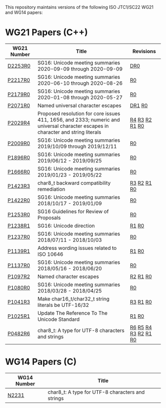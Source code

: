 This repository maintains versions of the following
ISO JTC1/SC22 WG21 and WG14 papers:

# WG21 Papers (C++)

WG21 Number     | Title | Revisions
--------------- | ----- | ----
[D2253R0][]     | SG16: Unicode meeting summaries 2020-09-09 through 2020-09-09 | [DR0][D2253R0]
[P2217R0][]     | SG16: Unicode meeting summaries 2020-06-10 through 2020-08-26 | [R0][P2217R0]
[P2179R0][]     | SG16: Unicode meeting summaries 2020-01-08 through 2020-05-27 | [R0][P2179R0]
[P2071R0][]     | Named universal character escapes | [DR1][D2071R1] [R0][P2071R0]
[P2029R4][]     | Proposed resolution for core issues 411, 1656, and 2333; numeric and universal character escapes in character and string literals | [R4][P2029R4] [R3][P2029R3] [R2][P2029R2] [R1][P2029R1] [R0][P2029R0]
[P2009R0][]     | SG16: Unicode meeting summaries 2019/10/09 through 2019/12/11 | [R0][P2009R0]
[P1896R0][]     | SG16: Unicode meeting summaries 2019/06/12 - 2019/09/25 | [R0][P1896R0]
[P1666R0][]     | SG16: Unicode meeting summaries 2019/01/23 - 2019/05/22 | [R0][P1666R0]
[P1423R3][]     | char8\_t backward compatibility remediation | [R3][P1423R3] [R2][P1423R2] [R1][P1423R1] [R0][P1423R0]
[P1422R0][]     | SG16: Unicode meeting summaries 2018/10/17 - 2019/01/09 | [R0][P1422R0]
[P1253R0][]     | SG16 Guidelines for Review of Proposals | [R0][P1253R0]
[P1238R1][]     | SG16: Unicode direction| [R1][P1238R1] [R0][P1238R0]
[P1237R0][]     | SG16: Unicode meeting summaries 2018/07/11 - 2018/10/03 | [R0][P1237R0]
[P1139R1][]     | Address wording issues related to ISO 10646 | [R1][P1139R1] [R0][P1139R0]
[P1137R0][]     | SG16: Unicode meeting summaries 2018/05/16 - 2018/06/20 | [R0][P1137R0]
[P1097R2][]     | Named character escapes | [R2][P1097R2] [R1][P1097R1] [R0][P1097R0]
[P1080R0][]     | SG16: Unicode meeting summaries 2018/03/28 - 2018/04/25 | [R0][P1080R0]
[P1041R3][]     | Make char16\_t/char32\_t string literals be UTF-16/32 | [R3][P1041R3] [R1][P1041R1] [R0][P1041R0]
[P1025R1][]     | Update The Reference To The Unicode Standard | [R1][P1025R1] [R0][P1025R0]
[P0482R6][]     | char8\_t: A type for UTF-8 characters and strings | [R6][P0482R6] [R5][P0482R5] [R4][P0482R4] [R3][P0482R3] [R2][P0482R2] [R1][P0482R1] [R0][P0482R0]


# WG14 Papers (C)

WG14 Number     | Title
--------------- | -----
[N2231][]       | char8\_t: A type for UTF-8 characters and strings

[N2231]: https://rawgit.com/sg16-unicode/sg16/master/papers/n2231.html
[P0482R0]: https://rawgit.com/sg16-unicode/sg16/master/papers/p0482r0.html
[P0482R1]: https://rawgit.com/sg16-unicode/sg16/master/papers/p0482r1.html
[P0482R2]: https://rawgit.com/sg16-unicode/sg16/master/papers/p0482r2.html
[P0482R3]: https://rawgit.com/sg16-unicode/sg16/master/papers/p0482r3.html
[P0482R4]: https://rawgit.com/sg16-unicode/sg16/master/papers/p0482r4.html
[P0482R5]: https://rawgit.com/sg16-unicode/sg16/master/papers/p0482r5.html
[P0482R6]: https://rawgit.com/sg16-unicode/sg16/master/papers/p0482r6.html
[P1025R0]: https://rawgit.com/sg16-unicode/sg16/master/papers/p1025r0.html
[P1025R1]: https://rawgit.com/sg16-unicode/sg16/master/papers/p1025r1.html
[P1041R0]: https://rawgit.com/sg16-unicode/sg16/master/papers/p1041r0.md
[P1041R1]: https://rawgit.com/sg16-unicode/sg16/master/papers/p1041r1.html
[P1041R3]: https://rawgit.com/sg16-unicode/sg16/master/papers/p1041r3.html
[P1080R0]: https://rawgit.com/sg16-unicode/sg16/master/papers/p1080r0.html
[P1097R0]: https://rawgit.com/sg16-unicode/sg16/master/papers/p1097r0.html
[P1097R1]: https://rawgit.com/sg16-unicode/sg16/master/papers/p1097r1.html
[P1097R2]: https://rawgit.com/sg16-unicode/sg16/master/papers/p1097r2.html
[P1137R0]: https://rawgit.com/sg16-unicode/sg16/master/papers/p1137r0.html
[P1139R0]: https://rawgit.com/sg16-unicode/sg16/master/papers/p1139r0.html
[P1139R1]: https://rawgit.com/sg16-unicode/sg16/master/papers/p1139r1.html
[P1237R0]: https://rawgit.com/sg16-unicode/sg16/master/papers/p1237r0.html
[P1238R0]: https://rawgit.com/sg16-unicode/sg16/master/papers/p1238r0.html
[P1238R1]: https://rawgit.com/sg16-unicode/sg16/master/papers/p1238r1.html
[P1253R0]: https://rawgit.com/sg16-unicode/sg16/master/papers/p1253r0.html
[P1422R0]: https://rawgit.com/sg16-unicode/sg16/master/papers/p1422r0.html
[P1423R0]: https://rawgit.com/sg16-unicode/sg16/master/papers/p1423r0.html
[P1423R1]: https://rawgit.com/sg16-unicode/sg16/master/papers/p1423r1.html
[P1423R2]: https://rawgit.com/sg16-unicode/sg16/master/papers/p1423r2.html
[P1423R3]: https://rawgit.com/sg16-unicode/sg16/master/papers/p1423r3.html
[P1666R0]: https://rawgit.com/sg16-unicode/sg16/master/papers/p1666r0.html
[P1896R0]: https://rawgit.com/sg16-unicode/sg16/master/papers/p1896r0.html
[P2009R0]: https://rawgit.com/sg16-unicode/sg16/master/papers/p2009r0.html
[P2029R0]: https://rawgit.com/sg16-unicode/sg16/master/papers/p2029r0.html
[P2029R1]: https://rawgit.com/sg16-unicode/sg16/master/papers/p2029r1.html
[P2029R2]: https://rawgit.com/sg16-unicode/sg16/master/papers/p2029r2.html
[P2029R3]: https://rawgit.com/sg16-unicode/sg16/master/papers/p2029r3.html
[P2029R4]: https://rawgit.com/sg16-unicode/sg16/master/papers/p2029r4.html
[P2071R0]: https://rawgit.com/sg16-unicode/sg16/master/papers/p2071r0.html
[D2071R1]: https://rawgit.com/sg16-unicode/sg16/master/papers/d2071r1.html
[P2179R0]: https://rawgit.com/sg16-unicode/sg16/master/papers/p2179r0.html
[P2217R0]: https://rawgit.com/sg16-unicode/sg16/master/papers/p2217r0.html
[D2253R0]: https://rawgit.com/sg16-unicode/sg16/master/papers/d2253r0.html
